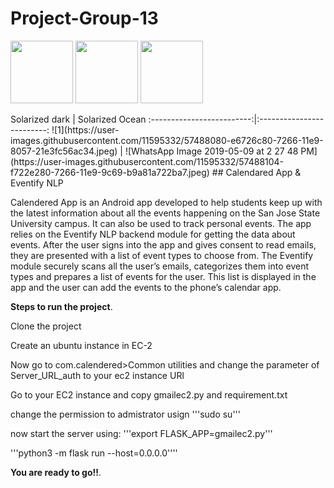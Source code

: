 # Project-Group-13

<p float="left">
  <img src="![1](https://user-images.githubusercontent.com/11595332/57488080-e6726c80-7266-11e9-8057-21e3fc56ac34.jpeg)
" width="100" />
  <img src="![WhatsApp Image 2019-05-09 at 2 27 48 PM](https://user-images.githubusercontent.com/11595332/57488104-f722e280-7266-11e9-9c69-b9a81a722ba7.jpeg)" width="100" /> 
  <img src="
![3](https://user-images.githubusercontent.com/11595332/57488121-06099500-7267-11e9-8960-275a7f2a1e90.jpeg)
" width="100" />
</p>
Solarized dark             |  Solarized Ocean
:-------------------------:|:-------------------------:
![1](https://user-images.githubusercontent.com/11595332/57488080-e6726c80-7266-11e9-8057-21e3fc56ac34.jpeg)  |  ![WhatsApp Image 2019-05-09 at 2 27 48 PM](https://user-images.githubusercontent.com/11595332/57488104-f722e280-7266-11e9-9c69-b9a81a722ba7.jpeg)
## Calendared App & Eventify NLP

Calendered App is an Android app developed to help students keep up with the latest information about all the events happening on the San Jose State University campus. It can also be used to track personal events. The app relies on the Eventify NLP backend module for getting the data about events. After the user signs into the app and gives consent to read emails, they are presented with a list of event types to choose from. The Eventify module securely scans all the user’s emails, categorizes them into event types and prepares a list of events for the user. This list is displayed in the app and the user can add the events to the phone’s calendar app.





__Steps to run the project__.

Clone the project 

Create an ubuntu instance in EC-2

Now go to com.calendered>Common utilities and change the parameter of Server_URL_auth to your ec2 instance URl

Go to your EC2 instance and copy gmailec2.py and requirement.txt 

change the permission to admistrator usign '''sudo su'''

now start the server using:
'''export FLASK_APP=gmailec2.py'''

'''python3 -m flask run --host=0.0.0.0''''

__You are ready to go!!__.
